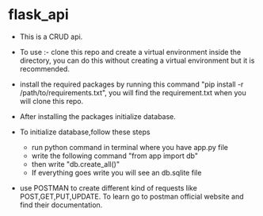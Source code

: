 # flask_api
* This is a CRUD api. 
* To use :- clone this repo and create a virtual environment inside the directory, you can do this without creating a virtual environment but it is recommended.
* install the required packages by running this command "pip install -r /path/to/requirements.txt", you will find the requirement.txt when you will clone this repo.
* After installing the packages initialize database.
* To initialize database,follow these steps 
  - run python command in terminal where you have app.py file
  - write the following command "from app import db"
  - then write "db.create_all()"
  - If everything goes write you will see an db.sqlite file 

* use POSTMAN to create different kind of requests like POST,GET,PUT,UPDATE. To learn go to postman official website and find their documentation.
